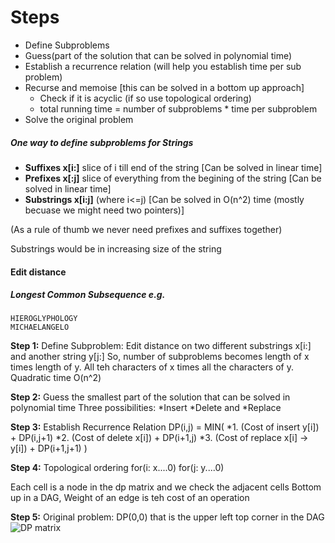 ﻿# Steps
* Define Subproblems
* Guess(part of the solution that can be solved in polynomial time)
* Establish a recurrence relation (will help you establish time per sub problem)
* Recurse and memoise [this can be solved in a bottom up approach]
	- Check if it is acyclic (if so use topological ordering)
	- total running time = number of subproblems * time per subproblem
* Solve the original problem


##### One way to define subproblems for Strings
* **Suffixes x[i:]** slice of i till end of the string	[Can be solved in linear time]   
* **Prefixes x[:j]** slice of everything from the begining of the string [Can be solved in linear time]   
* **Substrings x[i:j]** (where i<=j) [Can be solved in O(n^2) time (mostly becuase we might need two pointers)]



(As a rule of thumb we never need prefixes and suffixes together)

Substrings would be in increasing size of the string

#### Edit distance
##### Longest Common Subsequence e.g.
    HIEROGLYPHOLOGY
	MICHAELANGELO

**Step 1:** Define Subproblem:
Edit distance on two different substrings 
x[i:] and another string y[j:]
So, number of subproblems becomes length of x times length of y. All teh characters of x times all the characters of y.
Quadratic time O(n^2)

**Step 2:** Guess the smallest part of the solution that can be solved in polynomial time
	Three possibilities:
	*Insert 
	*Delete and
	*Replace

**Step 3:** Establish Recurrence Relation
DP(i,j) = MIN(
	*1. (Cost of insert y[i]) + DP(i,j+1)
	*2. (Cost of delete x[i]) + DP(i+1,j)
	*3. (Cost of replace x[i] -> y[i]) + DP(i+1,j+1)
	)

**Step 4:** Topological ordering
for(i: x....0)
	for(j: y....0)

Each cell is a node in the dp matrix and we check the adjacent cells
Bottom up in a DAG, Weight of an edge is teh cost of an operation	


**Step 5:** Original problem:
DP(0,0) that is the upper left top corner in the DAG
![DP matrix](https://i.imgur.com/pW7LRAR.png)
	

